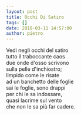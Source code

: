 ```yaml
---
layout: post
title: Occhi Di Satiro
tags: []
date: 2010-03-11 14:57:00
author: pietro
---
```

Vedi negli occhi del satiro<br/>tutto il traboccante caos<br/>due onde d'osso scrivono<br/>sulla pelle d'inchiostro;<br/>limpido come le risate<br/>ad un banchetto delle foglie<br/>sai le foglie, sono drappi<br/>per chi le sa indossare,<br/>quasi lacrime sul vento<br/>che non le sa più far cadere.
